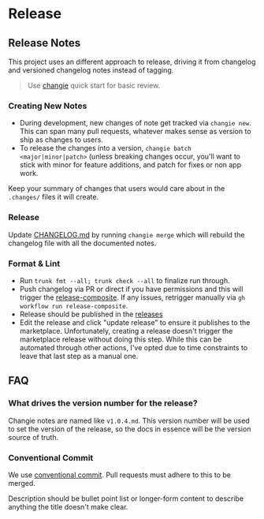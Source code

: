 # Release

## Release Notes

This project uses an different approach to release, driving it from changelog and versioned changelog notes instead of tagging.

> Use [changie](https://changie.dev/guide/quick-start/) quick start for basic review.

### Creating New Notes

- During development, new changes of note get tracked via `changie new`. This can span many pull requests, whatever makes sense as version to ship as changes to users.
- To release the changes into a version, `changie batch <major|minor|patch>` (unless breaking changes occur, you'll want to stick with minor for feature additions, and patch for fixes or non app work.

Keep your summary of changes that users would care about in the `.changes/` files it will create.

### Release

Update [CHANGELOG.md](CHANGELOG.md) by running `changie merge` which will rebuild the changelog file with all the documented notes.

### Format & Lint

- Run `trunk fmt --all; trunk check --all` to finalize run through.
- Push changelog via PR or direct if you have permissions and this will trigger the [release-composite](.github/workflows/release-composite.yml). If any issues, retrigger manually via `gh workflow run release-composite`.
- Release should be published in the [releases](https://github.com/DelineaXPM/dsv-repo-template/releases)
- Edit the release and click "update release" to ensure it publishes to the marketplace. Unfortunately, creating a release doesn't trigger the marketplace release without doing this step. While this can be automated through other actions, I've opted due to time constraints to leave that last step as a manual one.

## FAQ

### What drives the version number for the release?

Changie notes are named like `v1.0.4.md`.
This version number will be used to set the version of the release, so the docs in essence will be the version source of truth.

### Conventional Commit

We use [conventional commit](https://www.conventionalcommits.org/en).
Pull requests must adhere to this to be merged.

Description should be bullet point list or longer-form content to describe anything the title doesn't make clear.
